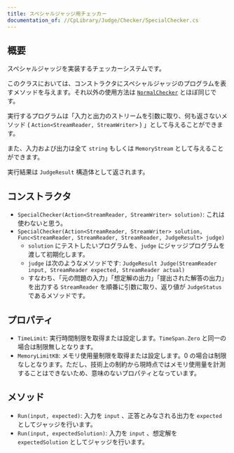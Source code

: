 ```yaml
---
title: スペシャルジャッジ用チェッカー
documentation_of: //CpLibrary/Judge/Checker/SpecialChecker.cs
---
```


## 概要

スペシャルジャッジを実装するチェッカーシステムです。

このクラスにおいては、コンストラクタにスペシャルジャッジのプログラムを表すメソッドを与えます。それ以外の使用方法は [`NormalChecker`](https://fairy-lettuce.github.io/CpLibrary/CpLibrary/Judge/Checker/NormalChecker.cs) とほぼ同じです。

実行するプログラムは「入力と出力のストリームを引数に取り、何も返さないメソッド ( `Action<StreamReader, StreamWriter>` ) 」として与えることができます。

また、入力および出力は全て `string` もしくは `MemoryStream` として与えることができます。

実行結果は `JudgeResult` 構造体として返されます。

## コンストラクタ

- `SpecialChecker(Action<StreamReader, StreamWriter> solution)`: これは使わないと思う。
- `SpecialChecker(Action<StreamReader, StreamWriter> solution, Func<StreamReader, StreamReader, StreamReader, JudgeResult> judge)`
	- `solution` にテストしたいプログラムを、`judge` にジャッジプログラムを渡して初期化します。
	- `judge` は次のようなメソッドです: `JudgeResult Judge(StreamReader input, StreamReader expected, StreamReader actual)`
	- すなわち、「元の問題の入力」「想定解の出力」「提出された解答の出力」を出力する `StreamReader` を順番に引数に取り、返り値が `JudgeStatus` であるメソッドです。

## プロパティ

- `TimeLimit`: 実行時間制限を取得または設定します。`TimeSpan.Zero` と同一の場合は制限無しとなります。
- `MemoryLimitKB`: メモリ使用量制限を取得または設定します。0 の場合は制限なしとなります。ただし、技術上の制約から現時点ではメモリ使用量を計測することはできないため、意味のないプロパティとなっています。

## メソッド

- `Run(input, expected)`: 入力を `input` 、正答とみなされる出力を `expected` としてジャッジを行います。
- `Run(input, expectedSolution)`: 入力を `input` 、想定解を `expectedSolution` としてジャッジを行います。
